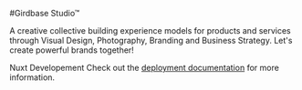 #Girdbase Studio™

A creative collective building experience models for products and services through Visual Design, Photography, Branding and Business Strategy. Let's create powerful brands together! 



Nuxt Developement
Check out the [deployment documentation](https://nuxt.com/docs/getting-started/deployment) for more information.
